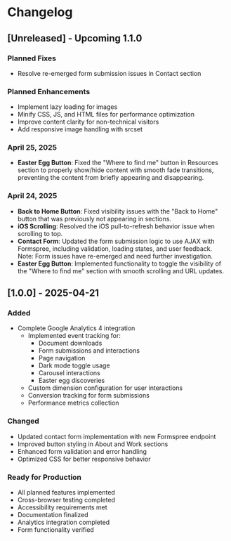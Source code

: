 # Changelog

## [Unreleased] - Upcoming 1.1.0

### Planned Fixes
- Resolve re-emerged form submission issues in Contact section

### Planned Enhancements
- Implement lazy loading for images
- Minify CSS, JS, and HTML files for performance optimization
- Improve content clarity for non-technical visitors
- Add responsive image handling with srcset

### April 25, 2025

- **Easter Egg Button**: Fixed the "Where to find me" button in Resources section to properly show/hide content with smooth fade transitions, preventing the content from briefly appearing and disappearing.

### April 24, 2025

- **Back to Home Button**: Fixed visibility issues with the "Back to Home" button that was previously not appearing in sections.
- **iOS Scrolling**: Resolved the iOS pull-to-refresh behavior issue when scrolling to top.
- **Contact Form**: Updated the form submission logic to use AJAX with Formspree, including validation, loading states, and user feedback. Note: Form issues have re-emerged and need further investigation.
- **Easter Egg Button**: Implemented functionality to toggle the visibility of the "Where to find me" section with smooth scrolling and URL updates.

## [1.0.0] - 2025-04-21

### Added
- Complete Google Analytics 4 integration
  - Implemented event tracking for:
    - Document downloads
    - Form submissions and interactions
    - Page navigation
    - Dark mode toggle usage
    - Carousel interactions
    - Easter egg discoveries
  - Custom dimension configuration for user interactions
  - Conversion tracking for form submissions
  - Performance metrics collection

### Changed
- Updated contact form implementation with new Formspree endpoint
- Improved button styling in About and Work sections
- Enhanced form validation and error handling
- Optimized CSS for better responsive behavior

### Ready for Production
- All planned features implemented
- Cross-browser testing completed
- Accessibility requirements met
- Documentation finalized
- Analytics integration completed
- Form functionality verified